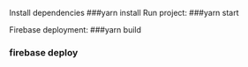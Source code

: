 Install dependencies
###yarn install
Run project:
###yarn start

Firebase deployment:
###yarn build
### firebase deploy